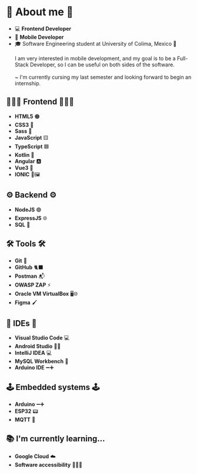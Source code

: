 # 🤖 About me 🤖
- 💻 **Frontend Developer**
- 📱 **Mobile Developer**
- 🎓 Software Engineering student at University of Colima, Mexico 🏫 <br><br>
I am very interested in mobile development, and my goal is to be a Full-Stack Developer, so I can be useful on both sides of the software. <br><br>
~ I'm currently cursing my last semester and looking forward to begin an internship.

## 👨🏻‍💻 Frontend 👨🏻‍💻
- **HTML5** 🟠
- **CSS3** 🔵
- **Sass** 🎨
- **JavaScript** 🟨
- **TypeScript** 🟦
- **Kotlin** 🤖
- **Angular** 🅰️
- **Vue3** 💚
- **IONIC** 🔧🖼️

## ⚙️ Backend ⚙️
- **NodeJS** 🟢
- **ExpressJS** 🌐
- **SQL** 💾

## 🛠️ Tools 🛠️
- **Git** 🔀
- **GitHub** 🐈‍⬛
- **Postman** 📬
- **OWASP ZAP** ⚡
- **Oracle VM VirtualBox** 🖥️🌐
- **Figma** 🖌️

## 📝 IDEs 📝
- **Visual Studio Code** 💻
- **Android Studio** 👾🐨
- **IntelliJ IDEA** 💻
- **MySQL Workbench** 🐬
- **Arduino IDE** ➖➕

## 🕹️ Embedded systems 🕹️
- **Arduino** ➖➕
- **ESP32** 📟
- **MQTT** 📡

## 📚 I'm currently learning...
- **Google Cloud** ☁️
- **Software accessibility** 🦻🏻🦯
<!--
**Samuel-BSalgado/Samuel-BSalgado** is a ✨ _special_ ✨ repository because its `README.md` (this file) appears on your GitHub profile.

Here are some ideas to get you started:

- 🔭 I’m currently working on ...
- 🌱 I’m currently learning ...
- 👯 I’m looking to collaborate on ...
- 🤔 I’m looking for help with ...
- 💬 Ask me about ...
- 📫 How to reach me: ...
- 😄 Pronouns: ...
- ⚡ Fun fact: ...
-->
